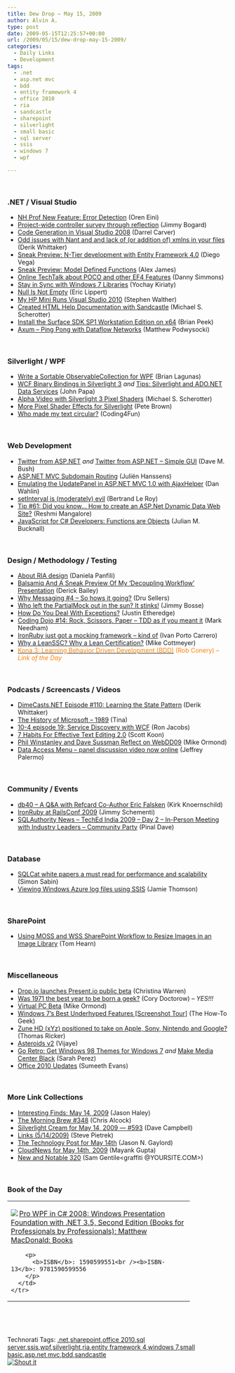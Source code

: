 ```yaml
---
title: Dew Drop – May 15, 2009
author: Alvin A.
type: post
date: 2009-05-15T12:25:57+00:00
url: /2009/05/15/dew-drop-may-15-2009/
categories:
  - Daily Links
  - Development
tags:
  - .net
  - asp.net mvc
  - bdd
  - entity framework 4
  - office 2010
  - ria
  - sandcastle
  - sharepoint
  - silverlight
  - small basic
  - sql server
  - ssis
  - windows 7
  - wpf

---
```

&#160;

### .NET / Visual Studio

  * [NH Prof New Feature: Error Detection][1] (Oren Eini)
  * [Project-wide controller survey through reflection][2] (Jimmy Bogard)
  * [Code Generation in Visual Studio 2008][3] (Darrel Carver)
  * [Odd issues with Nant and and lack of (or addition of) xmlns in your files][4] (Derik Whittaker)
  * [Sneak Preview: N-Tier development with Entity Framework 4.0][5] (Diego Vega)
  * [Sneak Preview: Model Defined Functions][6] (Alex James)
  * [Online TechTalk about POCO and other EF4 Features][7] (Danny Simmons)
  * [Stay in Sync with Windows 7 Libraries][8] (Yochay Kiriaty)
  * [Null Is Not Empty][9] (Eric Lippert)
  * [My HP Mini Runs Visual Studio 2010][10] (Stephen Walther)
  * [Created HTML Help Documentation with Sandcastle][11] (Michael S. Scherotter)
  * [Install the Surface SDK SP1 Workstation Edition on x64][12] (Brian Peek)
  * [Axum – Ping Pong with Dataflow Networks][13] (Matthew Podwysocki)

&#160;

### Silverlight / WPF

  * [Write a Sortable ObservableCollection for WPF][14] (Brian Lagunas)
  * [WCF Binary Bindings in Silverlight 3][15] _and_&#160;[Tips: Silverlight and ADO.NET Data Services][16] (John Papa)
  * [Alpha Video with Silverlight 3 Pixel Shaders][17] (Michael S. Scherotter)
  * [More Pixel Shader Effects for Silverlight][18] (Pete Brown)
  * [Who made my text circular?][19] (Coding4Fun)

&#160;

### Web Development

  * [Twitter from ASP.NET][20] _and_&#160;[Twitter from ASP.NET – Simple GUI][21] (Dave M. Bush)
  * [ASP.NET MVC Subdomain Routing][22] (Juliën Hanssens)
  * [Emulating the UpdatePanel in ASP.NET MVC 1.0 with AjaxHelper][23] (Dan Wahlin)
  * [setInterval is (moderately) evil][24] (Bertrand Le Roy)
  * [Tip #61: Did you know… How to create an ASP.Net Dynamic Data Web Site?][25] (Reshmi Mangalore)
  * [JavaScript for C# Developers: Functions are Objects][26] (Julian M. Bucknall)

&#160;

### Design / Methodology / Testing

  * [About RIA design][27] (Daniela Panfili)
  * [Balsamiq And A Sneak Preview Of My ‘Decoupling Workflow’ Presentation][28] (Derick Bailey)
  * [Why Messaging #4 &#8211; So hows it going?][29] (Dru Sellers)
  * [Who left the PartialMock out in the sun? It stinks!][30] (Jimmy Bosse)
  * [How Do You Deal With Exceptions?][31] (Justin Etheredge)
  * [Coding Dojo #14: Rock, Scissors, Paper &#8211; TDD as if you meant it][32] (Mark Needham)
  * [IronRuby just got a mocking framework – kind of][33] (Ivan Porto Carrero)
  * [Why a LeanSSC? Why a Lean Certification?][34] (Mike Cottmeyer)
  * [<font color="#ff8000">Kona 3: Learning Behavior Driven Development (BDD)</font>][35] <font color="#ff8000">(Rob Conery)<em> – Link of the Day</em></font>

&#160;

### Podcasts / Screencasts / Videos

  * [DimeCasts.NET Episode #110: Learning the State Pattern][36] (Derik Whittaker)
  * [The History of Microsoft &#8211; 1989][37] (Tina)
  * [10-4 episode 19: Service Discovery with WCF][38] (Ron Jacobs)
  * [7 Habits For Effective Text Editing 2.0][39] (Scott Koon)
  * [Phil Winstanley and Dave Sussman Reflect on WebDD09][40] (Mike Ormond)
  * [Data Access Menu – panel discussion video now online][41] (Jeffrey Palermo)

&#160;

### Community / Events

  * [db40 &#8211; A Q&A with Refcard Co-Author Eric Falsken][42] (Kirk Knoernschild)
  * [IronRuby at RailsConf 2009][43] (Jimmy Schementi)
  * [SQLAuthority News – TechEd India 2009 – Day 2 – In-Person Meeting with Industry Leaders – Community Party][44] (Pinal Dave)

&#160;

### Database

  * [SQLCat white papers a must read for performance and scalability][45] (Simon Sabin)
  * [Viewing Windows Azure log files using SSIS][46] (Jamie Thomson)

&#160;

### SharePoint

  * [Using MOSS and WSS SharePoint Workflow to Resize Images in an Image Library][47] (Tom Hearn)

&#160;

### Miscellaneous

  * [Drop.io launches Present.io public beta][48] (Christina Warren)
  * [Was 1971 the best year to be born a geek?][49] (Cory Doctorow) _– YES!!!_
  * [Virtual PC Beta][50] (Mike Ormond)
  * [Windows 7&#8217;s Best Underhyped Features [Screenshot Tour]][51] (The How-To Geek)
  * [Zune HD (xYz) positioned to take on Apple, Sony, Nintendo and Google?][52] (Thomas Ricker)
  * [Asteroids v2][53] (Vijaye)
  * [Go Retro: Get Windows 98 Themes for Windows 7][54] _and_&#160;[Make Media Center Black][55] (Sarah Perez)
  * [Office 2010 Updates][56] (Sumeeth Evans)

&#160;

### More Link Collections

  * [Interesting Finds: May 14, 2009][57] (Jason Haley)
  * [The Morning Brew #348][58] (Chris Alcock)
  * [Silverlight Cream for May 14, 2009 &#8212; #593][59] (Dave Campbell)
  * [Links (5/14/2009)][60] (Steve Pietrek)
  * [The Technology Post for May 14th][61] (Jason N. Gaylord)
  * [CloudNews for May 14th, 2009][62] (Mayank Gupta)
  * [New and Notable 320][63] (Sam Gentile<graffiti @YOURSITE.COM>)

&#160;

### Book of the Day

<div style="padding-bottom: 0px; margin: 0px; padding-left: 0px; padding-right: 0px; display: inline; float: none; padding-top: 0px" id="scid:7dc1bd33-94bd-46fd-a20b-0131235bcd47:2991d38b-fb34-4f49-a7a9-e5b0afcf47e8" class="wlWriterSmartContent">
  <table cellspacing="0" cellpadding="2" width="400" border="0" unselectable="on">
    <tr>
      <td valign="top" width="400">
        <p>
          <a title="Pro WPF in C# 2008: Windows Presentation Foundation with .NET 3.5, Second Edition (Books for Professionals by Professionals): Matthew MacDonald: Books" href="http://www.amazon.com/exec/obidos/ASIN/1590599551/alvinashcraft-20"><img data-recalc-dims="1" decoding="async" src="https://i0.wp.com/images.amazon.com/images/P/1590599551.01.MZZZZZZZ.jpg?w=660" border="0" align="left" style="float:left" />Pro WPF in C# 2008: Windows Presentation Foundation with .NET 3.5, Second Edition (Books for Professionals by Professionals): Matthew MacDonald: Books</a>
        </p>
        
        <p>
          <b>ISBN</b>: 1590599551<br /><b>ISBN-13</b>: 9781590599556
        </p>
      </td>
    </tr>
  </table>
</div>

&#160;

<div style="padding-bottom: 0px; margin: 0px; padding-left: 0px; padding-right: 0px; display: inline; float: none; padding-top: 0px" id="scid:C16BAC14-9A3D-4c50-9394-FBFEF7A93539:d96c63bc-b0f1-4be2-9a52-9df4bf175d75" class="wlWriterSmartContent">
  <!--dotnetkickit-->
</div>

&#160;

<div style="padding-bottom: 0px; margin: 0px; padding-left: 0px; padding-right: 0px; display: inline; float: none; padding-top: 0px" id="scid:0767317B-992E-4b12-91E0-4F059A8CECA8:5edd20f5-9ae9-4dfd-a8f6-10703b21a12d" class="wlWriterSmartContent">
  Technorati Tags: <a href="http://technorati.com/tags/.net" rel="tag">.net</a>,<a href="http://technorati.com/tags/sharepoint" rel="tag">sharepoint</a>,<a href="http://technorati.com/tags/office+2010" rel="tag">office 2010</a>,<a href="http://technorati.com/tags/sql+server" rel="tag">sql server</a>,<a href="http://technorati.com/tags/ssis" rel="tag">ssis</a>,<a href="http://technorati.com/tags/wpf" rel="tag">wpf</a>,<a href="http://technorati.com/tags/silverlight" rel="tag">silverlight</a>,<a href="http://technorati.com/tags/ria" rel="tag">ria</a>,<a href="http://technorati.com/tags/entity+framework+4" rel="tag">entity framework 4</a>,<a href="http://technorati.com/tags/windows+7" rel="tag">windows 7</a>,<a href="http://technorati.com/tags/small+basic" rel="tag">small basic</a>,<a href="http://technorati.com/tags/asp.net+mvc" rel="tag">asp.net mvc</a>,<a href="http://technorati.com/tags/bdd" rel="tag">bdd</a>,<a href="http://technorati.com/tags/sandcastle" rel="tag">sandcastle</a>
</div>

<div class="wlWriterHeaderFooter" style="margin:0px; padding:0px 0px 0px 0px;">
  <div class="shoutIt">
    <a rev="vote-for" href="http://dotnetshoutout.com/Submit?url=http%3a%2f%2fwww.alvinashcraft.com%2f2009%2f05%2f15%2fdew-drop-may-15-2009%2f&title=Dew+Drop+-+May+15%2c+2009"><img decoding="async" alt="Shout it" src="http://dotnetshoutout.com/image.axd?url=https://morningdew-bpc6g3a0fgaxdxcu.eastus2-01.azurewebsites.net/2009/05/15/dew-drop-may-15-2009/" style="border:0px" /></a>
  </div>
</div>

 [1]: http://feedproxy.google.com/~r/AyendeRahien/~3/r_CBNwJBxFA/nh-prof-new-feature-error-detection.aspx
 [2]: http://feedproxy.google.com/~r/LosTechies/~3/xbri3FBbwOM/project-wide-controller-survey-through-reflection.aspx
 [3]: http://elegantcode.com/2009/05/14/code-generation-in-visual-studio-2008/
 [4]: http://feedproxy.google.com/~r/Devlicious/~3/JoB3jg0NhsI/odd-issues-with-nant-and-lt-include-buildfile-gt-and-lack-of-or-addition-of-xmlns-in-your-files.aspx
 [5]: http://blogs.msdn.com/adonet/archive/2009/05/14/sneak-preview-n-tier-development-with-entity-framework-4-0.aspx
 [6]: http://blogs.msdn.com/adonet/archive/2009/05/14/sneak-preview-model-defined-functions.aspx
 [7]: http://blogs.msdn.com/dsimmons/archive/2009/05/15/online-techtalk-about-poco-and-other-ef4-features.aspx
 [8]: http://windowsteamblog.com/blogs/developers/archive/2009/05/14/stay-in-sync-with-windows-7-libraries.aspx
 [9]: http://blogs.msdn.com/ericlippert/archive/2009/05/14/null-is-not-empty.aspx
 [10]: http://feedproxy.google.com/~r/StephenWalther/~3/L625JQd3wzM/my-hp-mini-runs-visual-studio-2010.aspx
 [11]: http://feedproxy.google.com/~r/Synergist/~3/58vZVOikxYc/created-html-help-documentation-with-sandcastle.aspx
 [12]: http://dotnet.dzone.com/news/install-surface-sdk-sp1
 [13]: http://codebetter.com/blogs/matthew.podwysocki/archive/2009/05/15/axum-ping-pong-with-dataflow-networks.aspx
 [14]: http://elegantcode.com/2009/05/14/write-a-sortable-observablecollection-for-wpf/
 [15]: http://feedproxy.google.com/~r/JohnPapa/~3/ZQAnT5zduc8/
 [16]: http://feedproxy.google.com/~r/JohnPapa/~3/fuPZIb2ddt8/
 [17]: http://feedproxy.google.com/~r/Synergist/~3/AhNDrp5fj5I/alpha-video-with-silverlight-3-pixel-shaders.aspx
 [18]: http://feedproxy.google.com/~r/PeteBrown/~3/haF_cUVZuDo/More-Pixel-Shader-Effects-for-Silverlight.aspx
 [19]: http://blogs.msdn.com/coding4fun/archive/2009/05/14/9603301.aspx
 [20]: http://dotnet.dzone.com/news/twitter-aspnet
 [21]: http://blog.dmbcllc.com/2009/05/14/twitter-from-aspnet-simple-gui/
 [22]: http://blogs.securancy.com/post.aspx?id=23638cbc-21a0-45d3-8993-b4612636c55e
 [23]: http://weblogs.asp.net/dwahlin/archive/2009/05/14/emulating-the-updatepanel-in-asp-net-mvc-1-0-with-ajaxhelper.aspx
 [24]: http://weblogs.asp.net/bleroy/archive/2009/05/14/setinterval-is-moderately-evil.aspx
 [25]: http://blogs.msdn.com/webdevelopertips/archive/2009/05/14/tip-61-did-you-know-how-to-create-an-asp-net-dynamic-data-web-site.aspx
 [26]: http://dotnet.dzone.com/news/javascript-c-developers
 [27]: http://feedproxy.google.com/~r/PiyodesignTechBlog/~3/1zEBJGM8G2M/about-ria-design.aspx
 [28]: http://feedproxy.google.com/~r/LosTechies/~3/xeGwQcua6JM/balsamiq-and-a-sneak-preview-of-my-decoupling-workflow-presentation.aspx
 [29]: http://codebetter.com/blogs/dru.sellers/archive/2009/05/14/why-messaging-4-so-hows-it-going.aspx
 [30]: http://www.thycotic.com/who-left-the-partialmock-out-in-the-sun-it-stinks
 [31]: http://www.codethinked.com/post.aspx?id=e6a8dda9-b8e8-492f-ad7b-859a383d0786
 [32]: http://feedproxy.google.com/~r/MarkNeedham/~3/W5wj1C1OffA/
 [33]: http://feedproxy.google.com/~r/casualjim/~3/5IKGh4U9xgA/
 [34]: http://feedproxy.google.com/~r/LeadingAgile/~3/3I1eRwQXjIg/why-leanssc-why-lean-certification.html
 [35]: http://feedproxy.google.com/~r/wekeroad/EeKc/~3/E3eOutqPtak/
 [36]: http://feedproxy.google.com/~r/Dimecastsnet--InformAndEducateIn10MinutesOrLess/~3/54Z-b7rCSEc/110
 [37]: http://channel9.msdn.com/shows/History/The-History-of-Microsoft-1989/
 [38]: http://channel9.msdn.com/shows/10-4/10-4-episode-19-Service-Discovery-with-WCF/
 [39]: http://www.lazycoder.com/weblog/2009/05/14/7-habits-for-effective-text-editing-20/
 [40]: http://feedproxy.google.com/~r/mikeormond/~3/SPAysZIcTCw/phil-winstanley-and-dave-sussman-reflect-on-webdd09.aspx
 [41]: http://feedproxy.google.com/~r/jeffreypalermo/~3/3kzZPLU1G5s/
 [42]: http://dotnet.dzone.com/news/db40-qa-refcard-author-eric
 [43]: http://feedproxy.google.com/~r/jimmy-thinking/~3/QjntI2zZW8w/ironruby-at-railsconf-2009.html
 [44]: http://blog.sqlauthority.com/2009/05/15/sqlauthority-news-teched-india-2009-day-2-in-person-meeting-with-industry-leaders-community-party/
 [45]: http://feedproxy.google.com/~r/SimonsSqlServerStuff/~3/Qm0nk-x_J48/SQLCat-white-papers-a-must-read-for-performance-and-scalability.aspx
 [46]: http://blogs.conchango.com/jamiethomson/archive/2009/05/14/viewing-windows-azure-log-files-using-ssis.aspx
 [47]: http://feedproxy.google.com/~r/Nerdyhearn/~3/I6gVK6vSHYg/138
 [48]: http://www.pheedcontent.com/click.phdo?i=f7f98792b18d1aace3f0b8e6cf084718
 [49]: http://feedproxy.google.com/~r/boingboing/iBag/~3/LM9SR3HQga4/was-1971-the-best-ye.html
 [50]: http://feedproxy.google.com/~r/mikeormond/~3/JDoieq2Xhiw/virtual-pc-beta.aspx
 [51]: http://feeds.gawker.com/~r/lifehacker/full/~3/p5W8Jr4YHGM/windows-7s-best-underhyped-features
 [52]: http://www.engadget.com/2009/05/15/zune-hd-positioned-to-take-on-apple-sony-nintendo-and-google/
 [53]: http://blogs.msdn.com/smallbasic/archive/2009/05/14/asteroids-v2.aspx
 [54]: http://on10.net/blogs/sarahintampa/Go-Retro-Get-Windows-98-Themes-for-Windows-7/
 [55]: http://on10.net/blogs/sarahintampa/Make-Media-Center-Black/
 [56]: http://feeds.bink.nu/~r/binkdotnu/~3/gJVuJsm1-uU/office-2010-updates.aspx
 [57]: http://jasonhaley.com/blog/post.aspx?id=c372c51d-87f7-4954-a19a-49487257032f
 [58]: http://feedproxy.google.com/~r/ReflectivePerspective/~3/cS7eI4g_qN8/
 [59]: http://geekswithblogs.net/WynApseTechnicalMusings/archive/2009/05/14/132121.aspx
 [60]: http://spietrek.blogspot.com/2009/05/links-5142009.html
 [61]: http://feeds.jasongaylord.com/~r/JasonNGaylord/~3/AmaFUoAGyW4/the-technology-post-for-may-14th.aspx
 [62]: http://feedproxy.google.com/~r/CloudAve/~3/Egnn1DdQ3Dc/cloudnews-for-may-14th-2009
 [63]: http://feedproxy.google.com/~r/SamGentile/~3/29pinlw0icQ/
